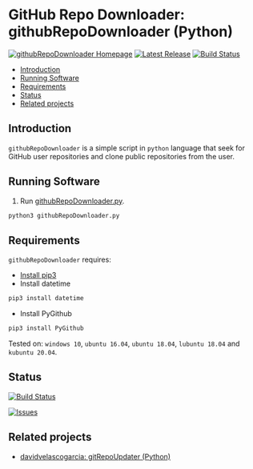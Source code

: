 # GitHub Repo Downloader: githubRepoDownloader (Python)
[![githubRepoDownloader Homepage](https://img.shields.io/badge/githubRepoDownloader-develop-orange.svg)](https://github.com/davidvelascogarcia/githubRepoDownloader/tree/develop/programs) [![Latest Release](https://img.shields.io/github/tag/davidvelascogarcia/githubRepoDownloader.svg?label=Latest%20Release)](https://github.com/davidvelascogarcia/githubRepoDownloader/tags) [![Build Status](https://travis-ci.org/davidvelascogarcia/githubRepoDownloader.svg?branch=develop)](https://travis-ci.org/davidvelascogarcia/githubRepoDownloader)

- [Introduction](#introduction)
- [Running Software](#running-software)
- [Requirements](#requirements)
- [Status](#status)
- [Related projects](#related-projects)

## Introduction

`githubRepoDownloader` is a simple script in `python` language that seek for GitHub user repositories and clone public repositories from the user.

## Running Software

1. Run [githubRepoDownloader.py](./programs).

```bash
python3 githubRepoDownloader.py
```


## Requirements

`githubRepoDownloader` requires:

* [Install pip3](https://github.com/roboticslab-uc3m/installation-guides/blob/master/install-pip.md)
* Install datetime
```bash
pip3 install datetime
```
* Install PyGithub
```bash
pip3 install PyGithub
```
Tested on: `windows 10`, `ubuntu 16.04`, `ubuntu 18.04`, `lubuntu 18.04` and `kubuntu 20.04`.


## Status

[![Build Status](https://travis-ci.org/davidvelascogarcia/githubRepoDownloader.svg?branch=develop)](https://travis-ci.org/davidvelascogarcia/githubRepoDownloader)

[![Issues](https://img.shields.io/github/issues/davidvelascogarcia/githubRepoDownloader.svg?label=Issues)](https://github.com/davidvelascogarcia/githubRepoDownloader/issues)

## Related projects

* [davidvelascogarcia: gitRepoUpdater (Python)](https://github.com/davidvelascogarcia/gitRepoUpdater)
